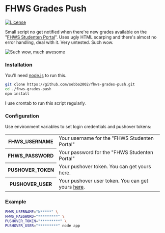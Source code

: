 # FHWS Grades Push

[![License](https://img.shields.io/badge/license-MIT-blue.svg?style=flat-square)](LICENSE)

Small script no get notified when there're new grades available on the 
"[FHWS Studenten Portal](https://studentenportal.fhws.de/grades)". Uses 
ugly HTML scarping and there's almost no error handling, deal with it. 
Very untested. Such wow.

![Such wow, much awesome](https://i.imgur.com/rSzk8wQ.png)

### Installation

You'll need [node.js](https://nodejs.org/en/) to run this.

```bash
git clone https://github.com/sebbo2002/fhws-grades-push.git
cd ./fhws-grades-push
npm install
```

I use crontab to run this script regularly.

### Configuration

Use environment variables to set login credentials and pushover tokens:

<table>
    <tr>
        <th scope="row">FHWS_USERNAME</td>
        <td>Your username for the "FHWS Studenten Portal"</td>
    </tr>
    <tr>
        <th scope="row">FHWS_PASSWORD</td>
        <td>Your password for the "FHWS Studenten Portal"</td>
    </tr>
    <tr>
        <th scope="row">PUSHOVER_TOKEN</td>
        <td>Your pushover token. You can get yours <a href="https://pushover.net/apps">here</a>.</td>
    </tr>
    <tr>
        <th scope="row">PUSHOVER_USER</td>
        <td>Your pushover user token. You can get yours <a href="https://pushover.net/">here</a>.</td>
    </tr>
</table>

### Example

```bash
FHWS_USERNAME="k*****" \
FHWS_PASSWORD="*********" \
PUSHOVER_TOKEN="*********" \
PUSHOVER_USER="*********" node app
```
